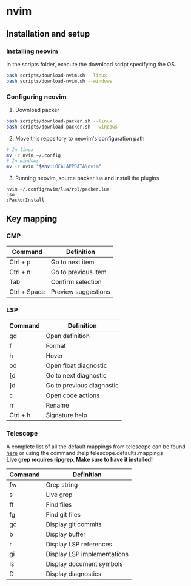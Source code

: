 # nvim

## Installation and setup
### Installing neovim
In the scripts folder, execute the download script specifying the OS.
```bash
bash scripts/download-nvim.sh --linux
bash scripts/download-nvim.sh --windows
```

### Configuring neovim
1. Download packer

```bash
bash scripts/download-packer.sh --linux
bash scripts/download-packer.sh --windows
```

2. Move this repository to neovim's configuration path
```bash
# In linux
mv -r nvim ~/.config
# In windows
mv -r nvim "$env:LOCALAPPDATA\nvim"
```

3. Running neovim, source packer.lua and install the plugins
```
nvim ~/.config/nvim/lua/rpl/packer.lua
:so
:PackerInstall
````

## Key mapping
### CMP
| Command | Definition |
| ------- | ---------- | 
| Ctrl + p | Go to next item |
| Ctrl + n | Go to previous item |
| Tab | Confirm selection |
| Ctrl + Space | Preview suggestions |

### LSP
| Command | Definition |
| ------- | ---------- | 
| gd | Open definition |
| f | Format |
| h | Hover |
| od | Open float diagnostic |
| [d | Go to next diagnostic |
| ]d | Go to previous diagnostic |
| c | Open code actions |
| rr | Rename |
| Ctrl + h | Signature help |

### Telescope
A complete list of all the default mappings from telescope can be found [here](https://github.com/nvim-telescope/telescope.nvim#default-mappings) or using the command :help telescope.defaults.mappings  
**Live grep requires [ripgrep](https://github.com/BurntSushi/ripgrep#installation). Make sure to have it installed!**

| Command | Definition |
| ------- | ---------- | 
| fw | Grep string |
| s | Live grep |
| ff | Find files |
| fg | Find git files |
| gc | Display git commits |
| b | Display buffer |
| r | Display LSP references |
| gi | Display LSP implementations |
| ls | Display document symbols |
| D | Display diagnostics |
